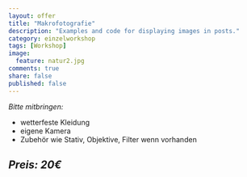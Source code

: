 ```yaml
---
layout: offer
title: "Makrofotografie"
description: "Examples and code for displaying images in posts."
category: einzelworkshop
tags: [Workshop]
image:
  feature: natur2.jpg
comments: true
share: false
published: false
---
```




*Bitte mitbringen:*

* wetterfeste Kleidung
* eigene Kamera
* Zubehör wie Stativ, Objektive, Filter wenn vorhanden



## *Preis: 20€*